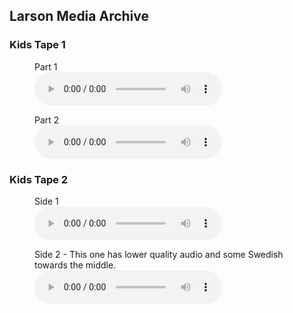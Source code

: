 ## Larson Media Archive

### Kids Tape 1

<figure>
	<figcaption>Part 1</figcaption>
	<audio controls src="https://jagpublic.s3.amazonaws.com/larson+kids+1.mp3">If you see this, your browser does not support the audio element</audio>
</figure>

<figure>
	<figcaption>Part 2</figcaption>
	<audio controls src="https://jagpublic.s3.amazonaws.com/larson+kids+1.2.mp3">If you see this, your browser does not support the audio element</audio>
</figure>

### Kids Tape 2

<figure>
	<figcaption>Side 1</figcaption>
	<audio controls src="https://jagpublic.s3.amazonaws.com/larson+kids+2.mp3">If you see this, your browser does not support the audio element</audio>
</figure>

<figure>
	<figcaption>Side 2 - This one has lower quality audio and some Swedish towards the middle.</figcaption>
	<audio controls src="https://jagpublic.s3.amazonaws.com/Larson+kids+2b.mp3">If you see this, your browser does not support the audio element</audio>
</figure>
